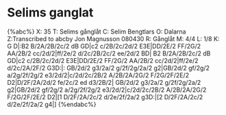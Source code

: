 # Selims ganglat

{%abc%}
X: 35
T: Selims gånglåt
C: Selim Bengtlars
O: Dalarna
Z:Transcribed to abcby Jon Magnusson 080430
R: Gånglåt
M: 4/4
L: 1/8
K: G
D|:B2 B/2A/2B/2c/2 dB GD|c2 c/2B/2c/2d/2 E3E|DD/2E/2 FF/2G/2 AA/2B/2 cc/2d/2|ff/2e/2 d/2c/2B/2c/2 ee/2d/2 BD|
B2 B/2A/2B/2c/2 dB GD|c2 c/2B/2c/2d/2 E3E|DD/2E/2 FF/2G/2 AA/2B/2 cc/2d/2|ff/2e/2 d/2c/2A/2F/2 G3D:|:
GB/2d/2 g3/2a/2 g/2f/2g/2a/2 g2|GB/2d/2 gf/2g/2 a/2g/2f/2g/2 e3/2d/2|c/2d/2c/2B/2 A/2B/2A/2G/2 F/2G/2F/2E/2 D2|D/2F/2A/2d/2 fe/2c/2 ed d3/2B/2|
GB/2d/2 g3/2a/2 g/2f/2g/2a/2 g2|GB/2d/2 gf/2g/2 a/2g/2f/2g/2 e3/2d/2|c/2d/2c/2B/2 A/2B/2A/2G/2 F/2G/2F/2E/2 D2|[1 D/2F/2A/2c/2 d/2e/2f/2a/2 g3D:|[2 D/2F/2A/2c/2 d/2e/2f/2a/2 g4|]
{%endabc%}


